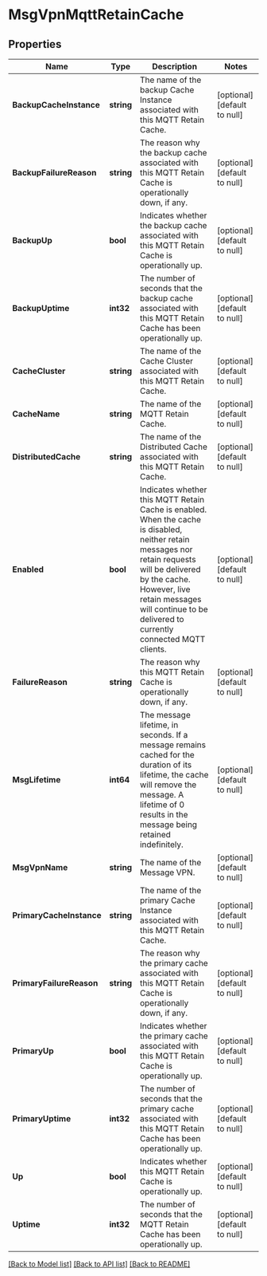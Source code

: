 # MsgVpnMqttRetainCache

## Properties
Name | Type | Description | Notes
------------ | ------------- | ------------- | -------------
**BackupCacheInstance** | **string** | The name of the backup Cache Instance associated with this MQTT Retain Cache. | [optional] [default to null]
**BackupFailureReason** | **string** | The reason why the backup cache associated with this MQTT Retain Cache is operationally down, if any. | [optional] [default to null]
**BackupUp** | **bool** | Indicates whether the backup cache associated with this MQTT Retain Cache is operationally up. | [optional] [default to null]
**BackupUptime** | **int32** | The number of seconds that the backup cache associated with this MQTT Retain Cache has been operationally up. | [optional] [default to null]
**CacheCluster** | **string** | The name of the Cache Cluster associated with this MQTT Retain Cache. | [optional] [default to null]
**CacheName** | **string** | The name of the MQTT Retain Cache. | [optional] [default to null]
**DistributedCache** | **string** | The name of the Distributed Cache associated with this MQTT Retain Cache. | [optional] [default to null]
**Enabled** | **bool** | Indicates whether this MQTT Retain Cache is enabled. When the cache is disabled, neither retain messages nor retain requests will be delivered by the cache. However, live retain messages will continue to be delivered to currently connected MQTT clients. | [optional] [default to null]
**FailureReason** | **string** | The reason why this MQTT Retain Cache is operationally down, if any. | [optional] [default to null]
**MsgLifetime** | **int64** | The message lifetime, in seconds. If a message remains cached for the duration of its lifetime, the cache will remove the message. A lifetime of 0 results in the message being retained indefinitely. | [optional] [default to null]
**MsgVpnName** | **string** | The name of the Message VPN. | [optional] [default to null]
**PrimaryCacheInstance** | **string** | The name of the primary Cache Instance associated with this MQTT Retain Cache. | [optional] [default to null]
**PrimaryFailureReason** | **string** | The reason why the primary cache associated with this MQTT Retain Cache is operationally down, if any. | [optional] [default to null]
**PrimaryUp** | **bool** | Indicates whether the primary cache associated with this MQTT Retain Cache is operationally up. | [optional] [default to null]
**PrimaryUptime** | **int32** | The number of seconds that the primary cache associated with this MQTT Retain Cache has been operationally up. | [optional] [default to null]
**Up** | **bool** | Indicates whether this MQTT Retain Cache is operationally up. | [optional] [default to null]
**Uptime** | **int32** | The number of seconds that the MQTT Retain Cache has been operationally up. | [optional] [default to null]

[[Back to Model list]](../README.md#documentation-for-models) [[Back to API list]](../README.md#documentation-for-api-endpoints) [[Back to README]](../README.md)

